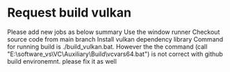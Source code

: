 # Request build vulkan
Please add new jobs as below summary
Use the window runner
Checkout source code from main branch
Install vulkan dependency library
Command for running build is ./build_vulkan.bat. However the the command (call "E:\software_vs\VC\Auxiliary\Build\vcvars64.bat")  is not correct with github build environemnt. please fix it as well
